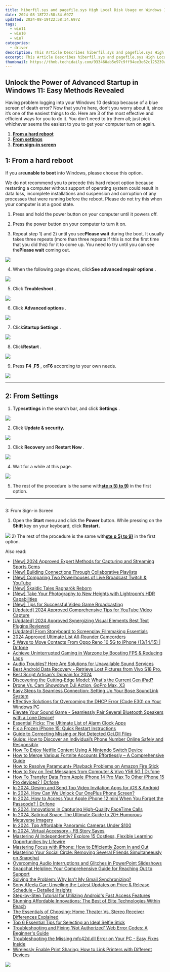 ```yaml
---
title: hiberfil.sys and pagefile.sys High Local Disk Usage on Windows 11/7 [Solved]
date: 2024-08-18T22:58:34.697Z
updated: 2024-08-19T22:58:34.697Z
tags:
  - win11
  - win10
  - win7
categories:
  - driver
description: This Article Describes hiberfil.sys and pagefile.sys High Local Disk Usage on Windows 11/7 [Solved]
excerpt: This Article Describes hiberfil.sys and pagefile.sys High Local Disk Usage on Windows 11/7 [Solved]
thumbnail: https://thmb.techidaily.com/933460ab5e97c9ff94ee3e62c125239a5731074d09b9d43607b3861f48a7087e.jpg
---
```


## Unlock the Power of Advanced Startup in Windows 11: Easy Methods Revealed

Having problem logging into your Windows 10 desktop because of a blue screen of death error? Now that you’re here, don’t you worry about it, since it’s one of the easiest things to do. Here are 3 of the most effective and efficient ways for you to do it. You don’t need to try them all; just pick whichever seems the easiest to you to get your computer turn on again.

1. **[From a hard reboot](https://tools.techidaily.com/drivereasy/download/)**
2. **[From settings](https://tools.techidaily.com/drivereasy/download/)**
3. **[From sign-in screen](https://tools.techidaily.com/drivereasy/download/)**

## 1: From a hard reboot

 If you are**unable to boot** into Windows, please choose this option.

 We do not recommend you to precede this hard reboot option because restarting a computer without support of operating system could result in data loss, incomplete installations and suspension and corruption of any processes that were running before the reboot. Please do not try this when your computer is at a good state.

 1) Press and hold the power button on your computer until it powers off.

 2) Press the power button on your computer to turn it on.

 3) Repeat step 1) and 2) until you see**Please wait** during the boot. It usually takes three repeats (more than three repeats if this is not the first time that you did this) for it to come up. You need to try until you can see the**Please wait** coming out.

![](https://images.drivereasy.com/wp-content/uploads/2016/09/img_57ea35f289a88.png)

 4) When the following page shows, click**See advanced repair options** .

![](https://images.drivereasy.com/wp-content/uploads/2016/09/img_57ea3601034ac.jpg)

 5) Click **Troubleshoot** .

![](https://images.drivereasy.com/wp-content/uploads/2016/09/img_57ea3661b66a1.png)

 6) Click **Advanced options** .

![](https://images.drivereasy.com/wp-content/uploads/2016/09/img_57ea367fd5f52.png)

 7) Click**Startup Settings** .

![](https://images.drivereasy.com/wp-content/uploads/2016/09/img_57ea36a838d21.jpg)

 8) Click**Restart** .

![](https://images.drivereasy.com/wp-content/uploads/2016/09/img_57ea36c6d6c28.jpg)

 9) Press **F4** ,**F5** , or**F6** according to your own needs.

![](https://images.drivereasy.com/wp-content/uploads/2016/09/img_57ea36e1e59af.jpg)

---

## 2: From Settings

 1) Type**settings** in the search bar, and click **Settings** .

![](https://images.drivereasy.com/wp-content/uploads/2016/09/img_57ea37a313dea.png)

 2) Click **Update & security.**

![](https://images.drivereasy.com/wp-content/uploads/2016/09/img_57ea37ad0c4e9.jpg)

 3) Click **Recovery** and **Restart Now** .

![](https://images.drivereasy.com/wp-content/uploads/2016/09/img_57ea37b239f75.png)

4) Wait for a while at this page.

![](https://images.drivereasy.com/wp-content/uploads/2016/09/img_57ea37b73b10f.png)

 5) The rest of the procedure is the same with[**ste** **p** **5) to 9)**](https://tools.techidaily.com/drivereasy/download/) in the first option.

---

##

 3: From Sign-in Screen

1) Open the **Start** menu and click the **Power** button. While pressing on the **Shift** key on your keyboard, click **Restart.**

![](https://images.drivereasy.com/wp-content/uploads/2016/09/img_57ea371ebd6f3.png)
 2) The rest of the procedure is the same with[**ste** **p** **5) to 9)**](https://tools.techidaily.com/drivereasy/download/) in the first option.

<ins class="adsbygoogle"
     style="display:block"
     data-ad-format="autorelaxed"
     data-ad-client="ca-pub-7571918770474297"
     data-ad-slot="1223367746"></ins>



<ins class="adsbygoogle"
     style="display:block"
     data-ad-client="ca-pub-7571918770474297"
     data-ad-slot="8358498916"
     data-ad-format="auto"
     data-full-width-responsive="true"></ins>

<span class="atpl-alsoreadstyle">Also read:</span>
<div><ul>
<li><a href="https://on-screen-recording.techidaily.com/new-2024-approved-expert-methods-for-capturing-and-streaming-sports-gems/"><u>[New] 2024 Approved  Expert Methods for Capturing and Streaming Sports Gems</u></a></li>
<li><a href="https://youtube-clips.techidaily.com/new-building-connections-through-collaborative-playlists/"><u>[New] Building Connections Through Collaborative Playlists</u></a></li>
<li><a href="https://fox-cloud.techidaily.com/new-comparing-two-powerhouses-of-live-broadcast-twitch-and-youtube/"><u>[New] Comparing Two Powerhouses of Live Broadcast  Twitch & YouTube</u></a></li>
<li><a href="https://video-screen-grab.techidaily.com/new-skaldic-tales-ragnarok-reborn/"><u>[New] Skaldic Tales  Ragnarök Reborn</u></a></li>
<li><a href="https://some-tips.techidaily.com/new-take-your-photography-to-new-heights-with-lightrooms-hdr-capabilities/"><u>[New] Take Your Photography to New Heights with Lightroom’s HDR Capabilities</u></a></li>
<li><a href="https://screen-capture.techidaily.com/new-tips-for-successful-video-game-broadcasting/"><u>[New] Tips for Successful Video Game Broadcasting</u></a></li>
<li><a href="https://visual-screen-recording.techidaily.com/updated-2024-approved-comprehensive-tips-for-youtube-video-capture/"><u>[Updated] 2024 Approved  Comprehensive Tips for YouTube Video Capture</u></a></li>
<li><a href="https://vp-tips.techidaily.com/updated-2024-approved-synergizing-visual-elements-best-text-plugins-reviewed/"><u>[Updated] 2024 Approved  Synergizing Visual Elements  Best Text Plugins Reviewed</u></a></li>
<li><a href="https://some-knowledge.techidaily.com/updated-from-storyboard-to-screenplay-filmmaking-essentials/"><u>[Updated] From Storyboard to Screenplay  Filmmaking Essentials</u></a></li>
<li><a href="https://some-skills.techidaily.com/2024-approved-ultimate-list-all-rounder-camcorders/"><u>2024 Approved  Ultimate List  All-Rounder Camcorders</u></a></li>
<li><a href="https://blog-min.techidaily.com/5-ways-to-move-contacts-from-oppo-reno-10-5g-to-iphone-131415-drfone-by-drfone-transfer-from-android-transfer-from-android/"><u>5 Ways to Move Contacts From Oppo Reno 10 5G to iPhone (13/14/15) | Dr.fone</u></a></li>
<li><a href="https://program-issues.techidaily.com/achieve-uninterrupted-gaming-in-warzone-by-boosting-fps-and-reducing-lags/"><u>Achieve Uninterrupted Gaming in Warzone by Boosting FPS & Reducing Lags</u></a></li>
<li><a href="https://sound-issues.techidaily.com/audio-troubles-here-are-solutions-for-unavailable-sound-services/"><u>Audio Troubles? Here Are Solutions for Unavailable Sound Services</u></a></li>
<li><a href="https://phone-solutions.techidaily.com/best-android-data-recovery-retrieve-lost-pictures-from-vivo-s18-pro-by-fonelab-android-recover-pictures/"><u>Best Android Data Recovery - Retrieve Lost Pictures from Vivo S18 Pro.</u></a></li>
<li><a href="https://extra-hints.techidaily.com/best-script-artisans-domain-for-2024/"><u>Best Script Artisan's Domain for 2024</u></a></li>
<li><a href="https://tech-renaissance.techidaily.com/discovering-the-cutting-edge-model-whats-the-current-gen-ipad/"><u>Discovering the Cutting-Edge Model: What's the Current Gen iPad?</u></a></li>
<li><a href="https://extra-information.techidaily.com/drone-vs-cam-showdown-dji-action-gopro-max-x3/"><u>Drone Vs. Cam Showdown  DJi Action, GoPro Max, X3</u></a></li>
<li><a href="https://tech-renaissance.techidaily.com/easy-steps-to-seamless-connection-setting-up-your-bose-soundlink-system/"><u>Easy Steps to Seamless Connection: Setting Up Your Bose SoundLink System</u></a></li>
<li><a href="https://tech-renaissance.techidaily.com/effective-solutions-for-overcoming-the-dhcp-error-code-e30-on-your-windows-pc/"><u>Effective Solutions for Overcoming the DHCP Error (Code E30) on Your Windows PC</u></a></li>
<li><a href="https://tech-renaissance.techidaily.com/1722896980387-elevate-your-sound-game-seamlessly-pair-several-bluetooth-speakers-with-a-lone-device/"><u>Elevate Your Sound Game - Seamlessly Pair Several Bluetooth Speakers with a Lone Device!</u></a></li>
<li><a href="https://tech-renaissance.techidaily.com/essential-picks-the-ultimate-list-of-alarm-clock-apps/"><u>Essential Picks: The Ultimate List of Alarm Clock Apps</u></a></li>
<li><a href="https://tech-renaissance.techidaily.com/fix-a-frozen-iphone-15-quick-restart-instructions/"><u>Fix a Frozen iPhone 15: Quick Restart Instructions</u></a></li>
<li><a href="https://tech-renaissance.techidaily.com/guide-to-correcting-missing-or-not-detected-ocidll-files/"><u>Guide to Correcting Missing or Not Detected Oci.Dll Files</u></a></li>
<li><a href="https://tech-renaissance.techidaily.com/guide-how-to-discover-an-individuals-phone-number-online-safely-and-responsibly/"><u>Guide: How to Discover an Individual’s Phone Number Online Safely and Responsibly</u></a></li>
<li><a href="https://tech-renaissance.techidaily.com/how-to-enjoy-netflix-content-using-a-nintendo-switch-device/"><u>How To Enjoy Netflix Content Using A Nintendo Switch Device</u></a></li>
<li><a href="https://tech-renaissance.techidaily.com/how-to-merge-various-fortnite-accounts-effortlessly-a-comprehensive-guide/"><u>How to Merge Various Fortnite Accounts Effortlessly – A Comprehensive Guide</u></a></li>
<li><a href="https://tech-renaissance.techidaily.com/how-to-resolve-paramountplus-playback-problems-on-amazon-fire-stick/"><u>How to Resolve Paramount+ Playback Problems on Amazon Fire Stick</u></a></li>
<li><a href="https://android-location-track.techidaily.com/how-to-spy-on-text-messages-from-computer-and-vivo-y56-5g-drfone-by-drfone-virtual-android/"><u>How to Spy on Text Messages from Computer & Vivo Y56 5G | Dr.fone</u></a></li>
<li><a href="https://techidaily.com/how-to-transfer-data-from-apple-iphone-14-pro-max-to-other-iphone-15-pro-devices-drfone-by-drfone-transfer-data-from-ios-transfer-data-from-ios/"><u>How To Transfer Data From Apple iPhone 14 Pro Max To Other iPhone 15 Pro devices? | Dr.fone</u></a></li>
<li><a href="https://ai-vdieo-software.techidaily.com/in-2024-design-and-send-top-video-invitation-apps-for-ios-and-android/"><u>In 2024, Design and Send Top Video Invitation Apps for iOS & Android</u></a></li>
<li><a href="https://easy-unlock-android.techidaily.com/in-2024-how-can-we-unlock-our-oneplus-phone-screen-by-drfone-android/"><u>In 2024, How Can We Unlock Our OnePlus Phone Screen?</u></a></li>
<li><a href="https://iphone-unlock.techidaily.com/in-2024-how-to-access-your-apple-iphone-12-mini-when-you-forget-the-passcode-drfone-by-drfone-ios/"><u>In 2024, How to Access Your Apple iPhone 12 mini When You Forget the Passcode? | Dr.fone</u></a></li>
<li><a href="https://screen-mirroring-recording.techidaily.com/in-2024-innovations-in-capturing-high-quality-facetime-calls/"><u>In 2024, Innovations in Capturing High-Quality FaceTime Calls</u></a></li>
<li><a href="https://extra-guidance.techidaily.com/in-2024-satirical-space-the-ultimate-guide-to-20plus-humorous-metaverse-imagery/"><u>In 2024, Satirical Space  The Ultimate Guide to 20+ Humorous Metaverse Imagery</u></a></li>
<li><a href="https://some-approaches.techidaily.com/in-2024-top-affordable-panoramic-cameras-under-100/"><u>In 2024, Top Affordable Panoramic Cameras Under $100</u></a></li>
<li><a href="https://facebook-video-content.techidaily.com/in-2024-virtual-accessory-fb-story-saves/"><u>In 2024, Virtual Accessory - FB Story Saves</u></a></li>
<li><a href="https://tech-renaissance.techidaily.com/mastering-ai-independently-explore-15-costless-flexible-learning-opportunities-by-lifewire/"><u>Mastering AI Independently? Explore 15 Costless, Flexible Learning Opportunities by Lifewire</u></a></li>
<li><a href="https://tech-renaissance.techidaily.com/mastering-focus-with-iphone-how-to-efficiently-zoom-in-and-out/"><u>Mastering Focus with iPhone: How to Efficiently Zoom In and Out</u></a></li>
<li><a href="https://tech-renaissance.techidaily.com/mastering-your-social-circle-removing-several-friends-simultaneeusly-on-snapchat/"><u>Mastering Your Social Circle: Removing Several Friends Simultaneeusly on Snapchat</u></a></li>
<li><a href="https://tech-renaissance.techidaily.com/overcoming-audio-interruptions-and-glitches-in-powerpoint-slideshows/"><u>Overcoming Audio Interruptions and Glitches in PowerPoint Slideshows</u></a></li>
<li><a href="https://tech-renaissance.techidaily.com/snapchat-helpline-your-comprehensive-guide-for-reaching-out-to-support/"><u>Snapchat Helpline: Your Comprehensive Guide for Reaching Out to Support</u></a></li>
<li><a href="https://tech-renaissance.techidaily.com/solving-the-problem-why-isnt-my-gmail-synchronizing/"><u>Solving the Problem: Why Isn't My Gmail Synchronizing?</u></a></li>
<li><a href="https://tech-renaissance.techidaily.com/sony-afeela-car-unveiling-the-latest-updates-on-price-and-release-schedule-detailed-insights/"><u>Sony Afeela Car: Unveiling the Latest Updates on Price & Release Schedule – Detailed Insights</u></a></li>
<li><a href="https://tech-renaissance.techidaily.com/step-by-step-tutorial-for-utilizing-androids-fast-access-features/"><u>Step-by-Step Tutorial for Utilizing Android's Fast Access Features</u></a></li>
<li><a href="https://tech-renaissance.techidaily.com/stunning-affordable-innovations-the-best-of-elite-technologies-within-reach/"><u>Stunning Affordable Innovations: The Best of Elite Technologies Within Reach</u></a></li>
<li><a href="https://tech-renaissance.techidaily.com/the-essentials-of-choosing-home-theater-vs-stereo-receiver-differences-explained/"><u>The Essentials of Choosing: Home Theater Vs. Stereo Receiver Differences Explained</u></a></li>
<li><a href="https://tech-renaissance.techidaily.com/top-6-essential-tips-for-selecting-an-ideal-selfie-stick/"><u>Top 6 Essential Tips for Selecting an Ideal Selfie Stick</u></a></li>
<li><a href="https://tech-renaissance.techidaily.com/troubleshooting-and-fixing-not-authorized-web-error-codes-a-beginners-guide/"><u>Troubleshooting and Fixing 'Not Authorized' Web Error Codes: A Beginner's Guide</u></a></li>
<li><a href="https://tech-renaissance.techidaily.com/troubleshooting-the-missing-mfc42ddll-error-on-your-pc-easy-fixes-inside/"><u>Troubleshooting the Missing mfc42d.dll Error on Your PC - Easy Fixes Inside</u></a></li>
<li><a href="https://tech-renaissance.techidaily.com/wirelessly-enable-print-sharing-how-to-link-printers-with-different-devices/"><u>Wirelessly Enable Print Sharing: How to Link Printers with Different Devices</u></a></li>
</ul></div>

<!-- affiliate ads begin -->
<a href="https://shop.copernic.com/order/checkout.php?PRODS=41033101&QTY=1&AFFILIATE=108875&CART=1"><img src="https://secure.2checkout.com/images/merchant/8d30aa96e72440759f74bd2306c1fa3d/Copernic-2023-Affiliate-728x90-Elite.png" border="0"></a>
<!-- affiliate ads end -->